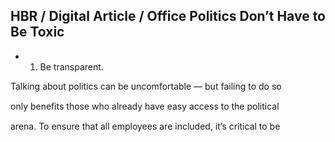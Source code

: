 ## HBR / Digital Article / Office Politics Don’t Have to Be Toxic

- 1. Be transparent.

Talking about politics can be uncomfortable — but failing to do so

only beneﬁts those who already have easy access to the political

arena. To ensure that all employees are included, it’s critical to be